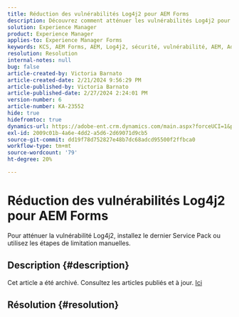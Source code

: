 ```yaml
---
title: Réduction des vulnérabilités Log4j2 pour AEM Forms
description: Découvrez comment atténuer les vulnérabilités Log4j2 pour Experience Manager Forms.
solution: Experience Manager
product: Experience Manager
applies-to: Experience Manager Forms
keywords: KCS, AEM Forms, AEM, Log4j2, sécurité, vulnérabilité, AEM, Adobe Experience Manager, Forms, 6.5, 6.3 Forms, 6.4, on JEE, résolution des problèmes, dépannage
resolution: Resolution
internal-notes: null
bug: false
article-created-by: Victoria Barnato
article-created-date: 2/21/2024 9:56:29 PM
article-published-by: Victoria Barnato
article-published-date: 2/27/2024 2:24:01 PM
version-number: 6
article-number: KA-23552
hide: true
hidefromtoc: true
dynamics-url: https://adobe-ent.crm.dynamics.com/main.aspx?forceUCI=1&pagetype=entityrecord&etn=knowledgearticle&id=ccde0f0f-04d1-ee11-9078-000d3a34444e
exl-id: 2009c01b-4a6e-4dd2-a5d6-2d69071d9cb5
source-git-commit: dd19f78d752827e48b7dc68adcd95500f2ffbca0
workflow-type: tm+mt
source-wordcount: '79'
ht-degree: 20%

---
```


# Réduction des vulnérabilités Log4j2 pour AEM Forms


Pour atténuer la vulnérabilité Log4j2, installez le dernier Service Pack ou utilisez les étapes de limitation manuelles.

## Description {#description}

Cet article a été archivé. Consultez les articles publiés et à jour. [Ici](https://experienceleague.adobe.com/search.html?lang=fr#sort=relevancy)

## Résolution {#resolution}
